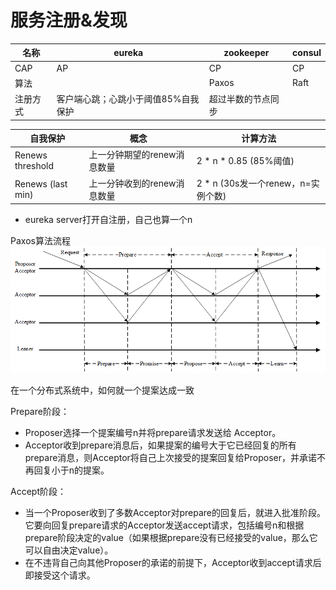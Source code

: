 # 服务注册&发现

|名称|eureka|zookeeper|consul|
|---|---|---|---|
|CAP|AP|CP|CP|
|算法| |Paxos|Raft|
|注册方式|客户端心跳；心跳小于阈值85%自我保护|超过半数的节点同步

|自我保护|概念|计算方法|
|---|---|---|
|Renews threshold|上一分钟期望的renew消息数量|2 * n * 0.85 (85%阈值)
|Renews (last min)|上一分钟收到的renew消息数量|2 * n (30s发一个renew，n=实例个数)

* eureka server打开自注册，自己也算一个n

Paxos算法流程
![avatar](paxos.png)

在一个分布式系统中，如何就一个提案达成一致

Prepare阶段：

* Proposer选择一个提案编号n并将prepare请求发送给 Acceptor。
* Acceptor收到prepare消息后，如果提案的编号大于它已经回复的所有prepare消息，则Acceptor将自己上次接受的提案回复给Proposer，并承诺不再回复小于n的提案。

Accept阶段：

* 当一个Proposer收到了多数Acceptor对prepare的回复后，就进入批准阶段。它要向回复prepare请求的Acceptor发送accept请求，包括编号n和根据prepare阶段决定的value（如果根据prepare没有已经接受的value，那么它可以自由决定value）。
* 在不违背自己向其他Proposer的承诺的前提下，Acceptor收到accept请求后即接受这个请求。
